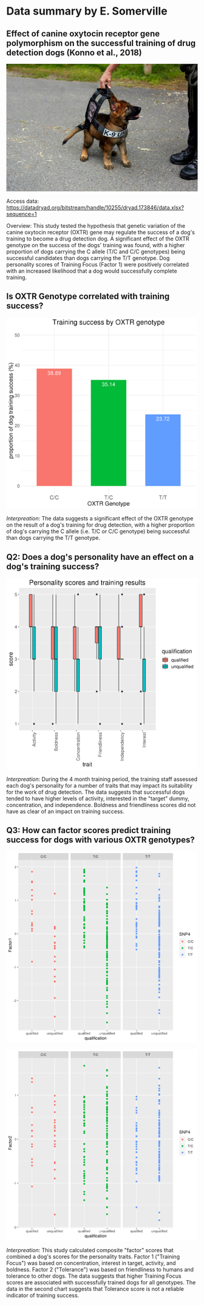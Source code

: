 # Data summary by E. Somerville

## Effect of canine oxytocin receptor gene polymorphism on the successful training of drug detection dogs (Konno et al., 2018)
![](cute_dog.jpg)

Access data: https://datadryad.org/bitstream/handle/10255/dryad.173846/data.xlsx?sequence=1

Overview: This study tested the hypothesis that genetic variation of the canine oxytocin receptor (OXTR) gene may regulate the success of a dog's training to become a drug detection dog. A significant effect of the OXTR genotype on the success of the dogs' training was found, with a higher proportion of dogs carrying the C allele (T/C and C/C genotypes) being successful candidates than dogs carrying the T/T genotype. Dog personality scores of Training Focus (Factor 1) were positively correlated with an increased likelihood that a dog would successfully complete training.

## Is OXTR Genotype correlated with training success? 

![](qualified_genotype.png)

*Interpreation*: The data suggests a significant effect of the OXTR genotype on the result of a dog's training for drug detection, with a higher proportion of dog's carrying the C allele (i.e. T/C or C/C genotype) being successful than dogs carrying the T/T genotype.

## Q2: Does a dog's personality have an effect on a dog's training success?

![](personality_scores.png)

*Interpreation*: During the 4 month training period, the training staff assessed each dog's personality for a number of traits that may impact its suitability for the work of drug detection. The data suggests that successful dogs tended to have higher levels of activity, interested in the "target" dummy, concentration, and independence. Boldness and friendliness scores did not have as clear of an impact on training success.

## Q3: How can factor scores predict training success for dogs with various OXTR genotypes?

![](Factor1.png)

![](Factor2.png)

*Interpreation*: This study calculated composite "factor" scores that combined a dog's scores for the personality traits. Factor 1 ("Training Focus") was based on concentration, interest in target, activity, and boldness. Factor 2 ("Tolerance") was based on friendliness to humans and tolerance to other dogs. The data suggests that higher Training Focus scores are associated with successfully trained dogs for all genotypes. The data in the second chart suggests that Tolerance score is not a reliable indicator of training success.

